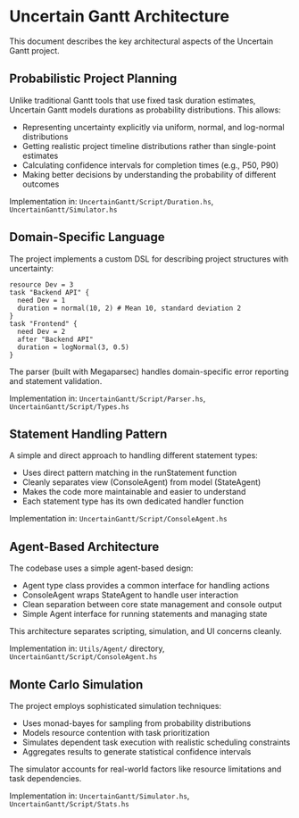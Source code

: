 # Uncertain Gantt Architecture

This document describes the key architectural aspects of the Uncertain Gantt project.

## Probabilistic Project Planning

Unlike traditional Gantt tools that use fixed task duration estimates, Uncertain Gantt models durations as probability distributions. This allows:

- Representing uncertainty explicitly via uniform, normal, and log-normal distributions
- Getting realistic project timeline distributions rather than single-point estimates
- Calculating confidence intervals for completion times (e.g., P50, P90)
- Making better decisions by understanding the probability of different outcomes

Implementation in: `UncertainGantt/Script/Duration.hs`, `UncertainGantt/Simulator.hs`

## Domain-Specific Language

The project implements a custom DSL for describing project structures with uncertainty:

```
resource Dev = 3
task "Backend API" {
  need Dev = 1
  duration = normal(10, 2) # Mean 10, standard deviation 2
}
task "Frontend" {
  need Dev = 2
  after "Backend API"
  duration = logNormal(3, 0.5)
}
```

The parser (built with Megaparsec) handles domain-specific error reporting and statement validation.

Implementation in: `UncertainGantt/Script/Parser.hs`, `UncertainGantt/Script/Types.hs`

## Statement Handling Pattern

A simple and direct approach to handling different statement types:

- Uses direct pattern matching in the runStatement function
- Cleanly separates view (ConsoleAgent) from model (StateAgent)
- Makes the code more maintainable and easier to understand
- Each statement type has its own dedicated handler function

Implementation in: `UncertainGantt/Script/ConsoleAgent.hs`

## Agent-Based Architecture

The codebase uses a simple agent-based design:

- Agent type class provides a common interface for handling actions
- ConsoleAgent wraps StateAgent to handle user interaction
- Clean separation between core state management and console output
- Simple Agent interface for running statements and managing state

This architecture separates scripting, simulation, and UI concerns cleanly.

Implementation in: `Utils/Agent/` directory, `UncertainGantt/Script/ConsoleAgent.hs`

## Monte Carlo Simulation

The project employs sophisticated simulation techniques:

- Uses monad-bayes for sampling from probability distributions
- Models resource contention with task prioritization
- Simulates dependent task execution with realistic scheduling constraints
- Aggregates results to generate statistical confidence intervals

The simulator accounts for real-world factors like resource limitations and task dependencies.

Implementation in: `UncertainGantt/Simulator.hs`, `UncertainGantt/Script/Stats.hs`